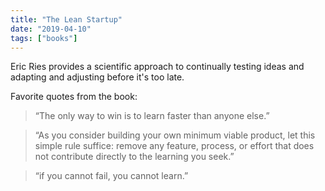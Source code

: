 ```yaml
---
title: "The Lean Startup"
date: "2019-04-10"
tags: ["books"]
---
```


Eric Ries provides a scientific approach to continually testing ideas and adapting and adjusting before it's too late.

Favorite quotes from the book:

> “The only way to win is to learn faster than anyone else.”

> “As you consider building your own minimum viable product, let this simple rule suffice: remove any feature, process, or effort that does not contribute directly to the learning you seek.”

> “if you cannot fail, you cannot learn.”
